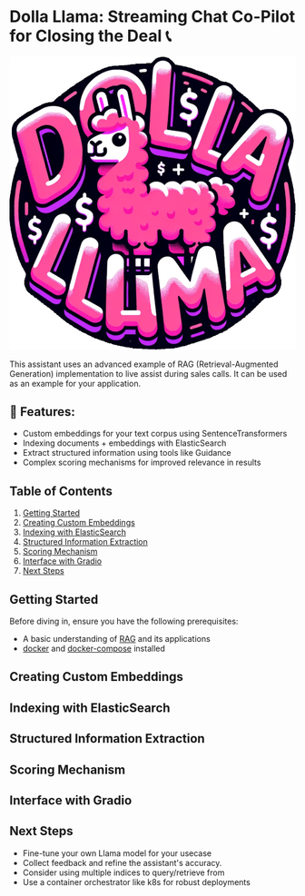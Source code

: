 # Dolla Llama: Streaming Chat Co-Pilot for Closing the Deal 📞

<p align="center">
  <img src="assets/dolla_llama.png" alt="Dolla Llama">
</p>

This assistant uses an advanced example of RAG (Retrieval-Augmented Generation) implementation to live assist during sales calls. It can be used as an example for your application.

## 🌟 Features:
- Custom embeddings for your text corpus using SentenceTransformers
- Indexing documents + embeddings with ElasticSearch
- Extract structured information using tools like Guidance
- Complex scoring mechanisms for improved relevance in results

## Table of Contents
1. [Getting Started](#getting-started)
2. [Creating Custom Embeddings](#creating-custom-embeddings)
3. [Indexing with ElasticSearch](#indexing-with-elasticsearch)
4. [Structured Information Extraction](#structured-information-extraction)
5. [Scoring Mechanism](#scoring-mechanism)
6. [Interface with Gradio](#interface-with-gradio)
7. [Next Steps](#next-steps)

## Getting Started
Before diving in, ensure you have the following prerequisites:

- A basic understanding of [RAG](https://stackoverflow.blog/2023/10/18/retrieval-augmented-generation-keeping-llms-relevant-and-current/) and its applications
- [docker](https://docs.docker.com/engine/install/) and [docker-compose](https://docs.docker.com/compose/install/) installed

## Creating Custom Embeddings

## Indexing with ElasticSearch

## Structured Information Extraction

## Scoring Mechanism

## Interface with Gradio

## Next Steps

* Fine-tune your own Llama model for your usecase
* Collect feedback and refine the assistant's accuracy.
* Consider using multiple indices to query/retrieve from 
* Use a container orchestrator like k8s for robust deployments
